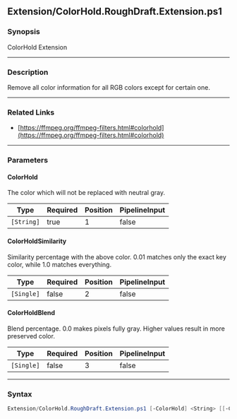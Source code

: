 Extension/ColorHold.RoughDraft.Extension.ps1
--------------------------------------------

### Synopsis
ColorHold Extension

---

### Description

Remove all color information for all RGB colors except for certain one.

---

### Related Links
* [https://ffmpeg.org/ffmpeg-filters.html#colorhold](https://ffmpeg.org/ffmpeg-filters.html#colorhold)

---

### Parameters
#### **ColorHold**
The color which will not be replaced with neutral gray.

|Type      |Required|Position|PipelineInput|
|----------|--------|--------|-------------|
|`[String]`|true    |1       |false        |

#### **ColorHoldSimilarity**
Similarity percentage with the above color. 0.01 matches only the exact key color, while 1.0 matches everything.

|Type      |Required|Position|PipelineInput|
|----------|--------|--------|-------------|
|`[Single]`|false   |2       |false        |

#### **ColorHoldBlend**
Blend percentage. 0.0 makes pixels fully gray. Higher values result in more preserved color.

|Type      |Required|Position|PipelineInput|
|----------|--------|--------|-------------|
|`[Single]`|false   |3       |false        |

---

### Syntax
```PowerShell
Extension/ColorHold.RoughDraft.Extension.ps1 [-ColorHold] <String> [[-ColorHoldSimilarity] <Single>] [[-ColorHoldBlend] <Single>] [<CommonParameters>]
```
